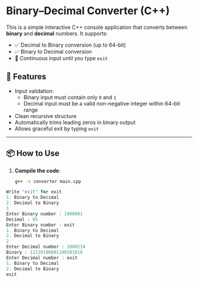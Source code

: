 # Binary–Decimal Converter (C++)

This is a simple interactive C++ console application that converts between **binary** and **decimal** numbers. It supports:

- ✅ Decimal to Binary conversion (up to 64-bit)
- ✅ Binary to Decimal conversion
- 🔁 Continuous input until you type `exit`

## 🧠 Features

- Input validation:
  - Binary input must contain only `0` and `1`
  - Decimal input must be a valid non-negative integer within 64-bit range
- Clean recursive structure
- Automatically trims leading zeros in binary output
- Allows graceful exit by typing `exit`

---

## 📦 How to Use

1. **Compile the code**:
   ```bash
   g++ -o converter main.cpp

``` cpp
Write "exit" for exit 
1. Binary to Decimal
2. Decimal to Binary
1
Enter Binary number : 1000001
Decimal : 65
Enter Binary number : exit
1. Binary to Decimal
2. Decimal to Binary
2
Enter Decimal number : 1000234
Binary : 11110100001100101010
Enter Decimal number : exit
1. Binary to Decimal
2. Decimal to Binary
exit
```
